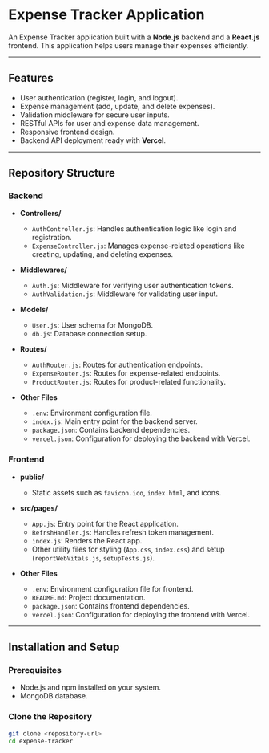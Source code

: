 # Expense Tracker Application

An Expense Tracker application built with a **Node.js** backend and a **React.js** frontend. This application helps users manage their expenses efficiently.

---

## Features

- User authentication (register, login, and logout).
- Expense management (add, update, and delete expenses).
- Validation middleware for secure user inputs.
- RESTful APIs for user and expense data management.
- Responsive frontend design.
- Backend API deployment ready with **Vercel**.

---

## Repository Structure

### Backend
- **Controllers/**
  - `AuthController.js`: Handles authentication logic like login and registration.
  - `ExpenseController.js`: Manages expense-related operations like creating, updating, and deleting expenses.
  
- **Middlewares/**
  - `Auth.js`: Middleware for verifying user authentication tokens.
  - `AuthValidation.js`: Middleware for validating user input.

- **Models/**
  - `User.js`: User schema for MongoDB.
  - `db.js`: Database connection setup.

- **Routes/**
  - `AuthRouter.js`: Routes for authentication endpoints.
  - `ExpenseRouter.js`: Routes for expense-related endpoints.
  - `ProductRouter.js`: Routes for product-related functionality.

- **Other Files**
  - `.env`: Environment configuration file.
  - `index.js`: Main entry point for the backend server.
  - `package.json`: Contains backend dependencies.
  - `vercel.json`: Configuration for deploying the backend with Vercel.

### Frontend
- **public/**
  - Static assets such as `favicon.ico`, `index.html`, and icons.

- **src/pages/**
  - `App.js`: Entry point for the React application.
  - `RefrshHandler.js`: Handles refresh token management.
  - `index.js`: Renders the React app.
  - Other utility files for styling (`App.css`, `index.css`) and setup (`reportWebVitals.js`, `setupTests.js`).

- **Other Files**
  - `.env`: Environment configuration file for frontend.
  - `README.md`: Project documentation.
  - `package.json`: Contains frontend dependencies.
  - `vercel.json`: Configuration for deploying the frontend with Vercel.

---

## Installation and Setup

### Prerequisites
- Node.js and npm installed on your system.
- MongoDB database.

### Clone the Repository
```bash
git clone <repository-url>
cd expense-tracker
